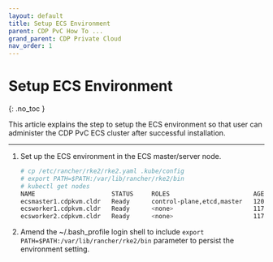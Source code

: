 ```yaml
---
layout: default
title: Setup ECS Environment
parent: CDP PvC How To ...
grand_parent: CDP Private Cloud
nav_order: 1
---
```


# Setup ECS Environment
{: .no_toc }

This article explains the step to setup the ECS environment so that user can administer the CDP PvC ECS cluster after successful installation.

---

1. Set up the ECS environment in the ECS master/server node.

    ```bash
    # cp /etc/rancher/rke2/rke2.yaml .kube/config
    # export PATH=$PATH:/var/lib/rancher/rke2/bin
    # kubectl get nodes
    NAME                     STATUS     ROLES                       AGE    VERSION
    ecsmaster1.cdpkvm.cldr   Ready      control-plane,etcd,master   120m   v1.21.8+rke2r2
    ecsworker1.cdpkvm.cldr   Ready      <none>                      117m   v1.21.8+rke2r2
    ecsworker2.cdpkvm.cldr   Ready      <none>                      117m   v1.21.8+rke2r2
    ```
    
2. Amend the ~/.bash_profile login shell to include `export PATH=$PATH:/var/lib/rancher/rke2/bin` parameter to persist the environment setting.   